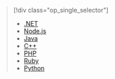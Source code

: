 > [!div class="op_single_selector"]
> * [.NET](../articles/storage/storage-dotnet-how-to-use-queues.md)
> * [Node.js](../articles/storage/storage-nodejs-how-to-use-queues.md)
> * [Java](../articles/storage/storage-java-how-to-use-queue-storage.md)
> * [C++](../articles/storage/storage-c-plus-plus-how-to-use-queues.md)
> * [PHP](../articles/storage/storage-php-how-to-use-queues.md)
> * [Ruby](../articles/storage/storage-ruby-how-to-use-queue-storage.md)
> * [Python](../articles/storage/storage-python-how-to-use-queue-storage.md)
> 
> 

<!--HONumber=Sep16_HO4-->


